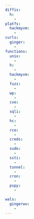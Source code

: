```yaml
---
diffis:
  h:
    -
platfs:
  hackmyvm:
    -
curls:
  ginger:
    -
functions:
  unix:
    -
  h:
    -
  hackmyvm:
    -
  fuzz:
    -
  wp:
    -
  cve:
    -
  sqli:
    -
  hc:
    -
  rce:
    -
  creds:
    -
  sudo:
    -
  ssti:
    -
  tunnel:
    -
  cron:
    -
  pspy:
    -

wals:
  gingerwu:
    -
---
```

